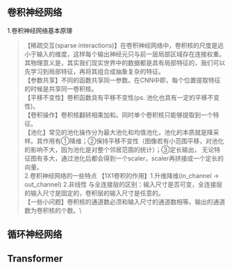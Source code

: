 卷积神经网络
-----
1.卷积神经网络基本原理
>【稀疏交互(sparse interactions)】在卷积神经网络中，卷积核的尺度是远小于输入的维度，这样每个输出神经元只与前一层局部区域存在连接权重。其物理意义是，其实我们现实世界中的数据都是具有局部特征的，我们可以先学习到局部特征，再将其组合成抽象复杂的特征。\
>【参数共享】不同的函数共享同一参数。在CNN中即，每个位置提取特征的时候是共享同一卷积核。\
>【平移不变性】卷积函数具有平移不变性(ps. 池化也具有一定的平移不变性)。\
>【卷积操作】卷积核翻转相乘加和。同时单个卷积核只能够提取到一个特征。\
>【池化】常见的池化操作分为最大池化和均值池化，池化的本质就是降采样。其作用有①降维；②保持平移不变性（图像若有小范围平移，对池化的影响不大，因为池化是对整个邻居范围的统计）；③定长输出， 无论特征图有多大，通过池化后都会得到一个scaler，scaler再拼接成一个定长的向量。\
2.卷积神经网络的一些特点
>【1X1卷积的作用】1.升维降维(in_channel -> out_channel) 2.非线性 与全连接层的区别：输入尺寸是否可变，全连接层的输入尺寸是固定的，卷积层的输入尺寸是任意的。\
>【一些小问题】卷积核的通道数必须和输入尺寸的通道数相等。输出的通道数为卷积核的个数。\

循环神经网络
----

Transformer
----

